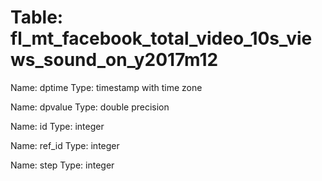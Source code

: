 Table: fl_mt_facebook_total_video_10s_views_sound_on_y2017m12
=============================================================

Name: dptime
Type: timestamp with time zone

Name: dpvalue
Type: double precision

Name: id
Type: integer

Name: ref_id
Type: integer

Name: step
Type: integer

